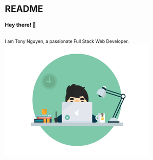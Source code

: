 # README

### Hey there! 🙂

<br />
I am Tony Nguyen, a passionate Full Stack Web Developer. 
<img src="https://github.com/nguyntony/nguyntony/blob/main/hero.gif" width="450" height="350">
